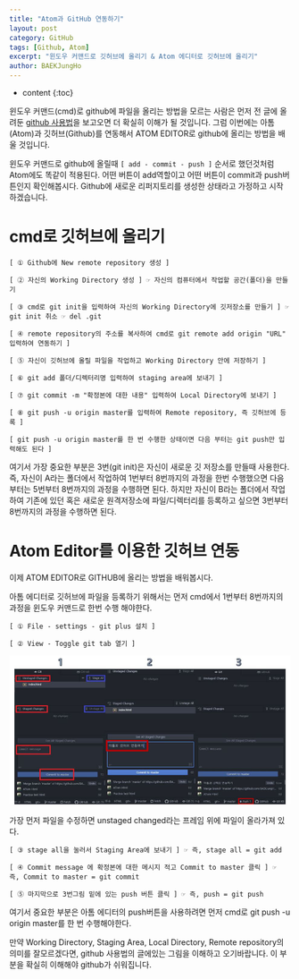 ```yaml
---
title: "Atom과 GitHub 연동하기"
layout: post
category: GitHub
tags: [Github, Atom]
excerpt: "윈도우 커맨드로 깃허브에 올리기 & Atom 에디터로 깃허브에 올리기"
author: BAEKJungHo
---
```


* content
{:toc}

윈도우 커맨드(cmd)로 github에 파일을 올리는 방법을 모르는 사람은 먼저 전 글에 올려둔 [github 사용법](https://baekjungho.github.io/github-use)을 보고오면 더 확실히 이해가 될 것입니다. 그럼 이번에는 아톰(Atom)과 깃허브(Github)를 연동해서 ATOM EDITOR로 github에 올리는 방법을 배울 것입니다.

윈도우 커맨드로 github에 올릴때 `[ add - commit - push ]` 순서로 했던것처럼 Atom에도 똑같이 적용된다. 어떤 버튼이 add역할이고 어떤 버튼이 commit과 push버튼인지 확인해봅시다. Github에 새로운 리퍼지토리를 생성한 상태라고 가정하고 시작하겠습니다.


# cmd로 깃허브에 올리기

  `[ ① Github에 New remote repository 생성 ]`

  `[ ② 자신의 Working Directory 생성 ] ☞ 자신의 컴퓨터에서 작업할 공간(폴더)을 만들기`

  `[ ③ cmd로 git init을 입력하여 자신의 Working Directory에 깃저장소를 만들기 ] ☞ git init 취소 ☞ del .git`

  `[ ④ remote repository의 주소를 복사하여 cmd로 git remote add origin "URL" 입력하여 연동하기 ]`

  `[ ⑤ 자신이 깃허브에 올릴 파일을 작업하고 Working Directory 안에 저장하기 ]`

  `[ ⑥ git add 폴더/디렉터리명 입력하여 staging area에 보내기 ]`

  `[ ⑦ git commit -m "확정본에 대한 내용" 입력하여 Local Directory에 보내기 ]`

  `[ ⑧ git push -u origin master를 입력하여 Remote repository, 즉 깃허브에 등록 ]`

  `[ git push -u origin master를 한 번 수행한 상태이면 다음 부터는 git push만 입력해도 된다 ]`


  여기서 가장 중요한 부분은 3번(git init)은 자신이 새로운 깃 저장소를 만들때 사용한다. 즉, 자신이 A라는 폴더에서 작업하여 1번부터 8번까지의 과정을 한번 수행했으면 다음부터는 5번부터 8번까지의 과정을 수행하면 된다. 하지만 자신이 B라는 폴더에서 작업하여 기존에 있던 혹은 새로운 원격저장소에 파일/디렉터리를 등록하고 싶으면 3번부터 8번까지의 과정을 수행하면 된다.

# Atom Editor를 이용한 깃허브 연동

  이제 ATOM EDITOR로 GITHUB에 올리는 방법을 배워봅시다.

  아톰 에디터로 깃허브에 파일을 등록하기 위해서는 먼저 cmd에서 1번부터 8번까지의 과정을 윈도우 커맨드로 한번 수행 해야한다.


  `[ ① File - settings - git plus 설치 ]`

  `[ ② View - Toggle git tab 열기 ]`

  ![pic](/images/posts/201903/pic.jpg)


  가장 먼저 파일을 수정하면 unstaged changed라는 프레임 위에 파일이 올라가져 있다.


  `[ ③ stage all을 눌러서 Staging Area에 보내기 ] ☞ 즉, stage all = git add`

  `[ ④ Commit message 에 확정본에 대한 메시지 적고 Commit to master 클릭 ] ☞ 즉, Commit to master = git commit`

  `[ ⑤ 마지막으로 3번그림 밑에 있는 push 버튼 클릭 ] ☞ 즉, push = git push`


  여기서 중요한 부분은 아톰 에디터의 push버튼을 사용하려면 먼저 cmd로 git push -u origin master를 한 번 수행해야한다.

  만약 Working Directory, Staging Area, Local Directory, Remote repository의 의미를 잘모르겠다면, github 사용법의 글에있는 그림을 이해하고 오기바랍니다. 이 부분을 확실히 이해해야 github가 쉬워집니다.
